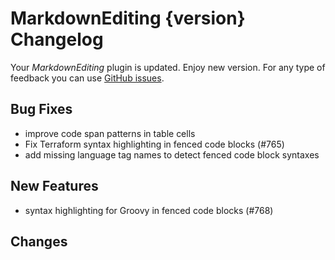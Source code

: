 # MarkdownEditing {version} Changelog

Your _MarkdownEditing_ plugin is updated. Enjoy new version. For any type of
feedback you can use [GitHub issues][issues].

## Bug Fixes

* improve code span patterns in table cells
* Fix Terraform syntax highlighting in fenced code blocks (#765)
* add missing language tag names to detect fenced code block syntaxes

## New Features

* syntax highlighting for Groovy in fenced code blocks (#768)

## Changes

[issues]: https://github.com/SublimeText-Markdown/MarkdownEditing/issues
